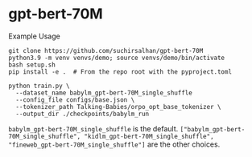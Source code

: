 # gpt-bert-70M

Example Usage 


```
git clone https://github.com/suchirsalhan/gpt-bert-70M
python3.9 -m venv venvs/demo; source venvs/demo/bin/activate
bash setup.sh
pip install -e .  # From the repo root with the pyproject.toml
```


```
python train.py \
  --dataset_name babylm_gpt-bert-70M_single_shuffle
  --config_file configs/base.json \
  --tokenizer_path Talking-Babies/orpo_opt_base_tokenizer \
  --output_dir ./checkpoints/babylm_run
```

`babylm_gpt-bert-70M_single_shuffle` is the default.  `["babylm_gpt-bert-70M_single_shuffle", "kidlm_gpt-bert-70M_single_shuffle", "fineweb_gpt-bert-70M_single_shuffle"]` are the other choices. 


